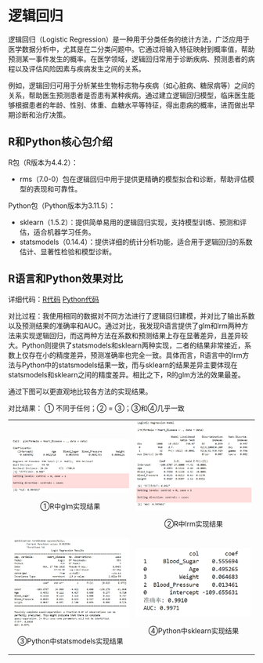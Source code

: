 # 逻辑回归

逻辑回归（Logistic Regression）是一种用于分类任务的统计方法，广泛应用于医学数据分析中，尤其是在二分类问题中。它通过将输入特征映射到概率值，帮助预测某一事件发生的概率。在医学领域，逻辑回归常用于诊断疾病、预测患者的病程以及评估风险因素与疾病发生之间的关系。

例如，逻辑回归可用于分析某些生物标志物与疾病（如心脏病、糖尿病等）之间的关系，帮助医生预测患者是否患有某种疾病。通过建立逻辑回归模型，临床医生能够根据患者的年龄、性别、体重、血糖水平等特征，得出患病的概率，进而做出早期诊断和治疗决策。

## R和Python核心包介绍

R包（R版本为4.4.2）：
- rms（7.0-0）包在逻辑回归中用于提供更精确的模型拟合和诊断，帮助评估模型的表现和可靠性。

Python包（Python版本为3.11.5）：
- sklearn（1.5.2）：提供简单易用的逻辑回归实现，支持模型训练、预测和评估，适合机器学习任务。
- statsmodels（0.14.4）：提供详细的统计分析功能，适合用于逻辑回归的系数估计、显著性检验和模型诊断。

## R语言和Python效果对比



详细代码：[R代码](./R.ipynb) [Python代码](./Python.ipynb)

对比过程：我使用相同的数据对不同方法进行了逻辑回归建模，并对比了输出系数以及预测结果的准确率和AUC。通过对比，我发现R语言提供了glm和lrm两种方法来实现逻辑回归，而这两种方法在系数和预测结果上存在显著差异，且差异较大。Python则提供了statsmodels和sklearn两种实现，二者的结果非常接近，系数上仅存在小的精度差异，预测准确率也完全一致。具体而言，R语言中的lrm方法与Python中的statsmodels结果一致，而与sklearn的结果差异主要体现在statsmodels和sklearn之间的精度差异。相比之下，R的glm方法的效果最差。

通过下图可以更直观地比较各方法的实现结果。

对比结果： ① 不同于任何；② = ③；③和④几乎一致

<table>
  <tr>
    <td style="text-align: center;">
      <img src="result/R_glm.jpg" alt="R_glm" width="300">
      <p>①R中glm实现结果</p>
    </td>
    <td style="text-align: center;">
      <img src="result/R_lrm.jpg" alt="R_lrm" width="300">
      <p>②R中lrm实现结果</p>
    </td>
  </tr>
  <tr>
    <td style="text-align: center;">
      <img src="result/Python_statsmodels.jpg" alt="Python_statsmodels" width="300">
      <p>③Python中statsmodels实现结果</p>
    </td>
    <td style="text-align: center;">
      <img src="result/Python_sklearn.jpg" alt="Python_sklearn" width="300">
      <p>④Python中sklearn实现结果</p>
    </td>
  </tr>    
</table>
